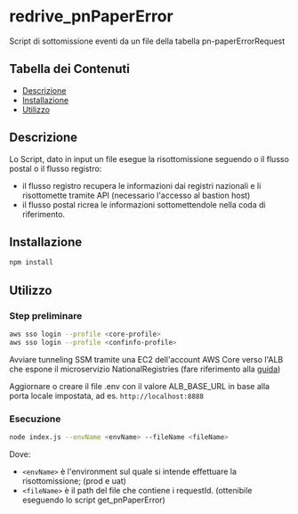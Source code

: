 # redrive_pnPaperError

Script di sottomissione eventi da un file della tabella pn-paperErrorRequest
## Tabella dei Contenuti

- [Descrizione](#descrizione)
- [Installazione](#installazione)
- [Utilizzo](#utilizzo)

## Descrizione

Lo Script, dato in input un file esegue la risottomissione seguendo o il flusso postal o il flusso registro:
- il flusso registro recupera le informazioni dai registri nazionali e li risottomette tramite API (necessario l'accesso al bastion host)
- il flusso postal ricrea le informazioni sottomettendole nella coda di riferimento.

## Installazione

```bash
npm install
```

## Utilizzo
### Step preliminare 

```bash
aws sso login --profile <core-profile>
aws sso login --profile <confinfo-profile>
```


Avviare tunneling SSM tramite una EC2 dell'account AWS Core verso l'ALB che espone il microservizio NationalRegistries (fare riferimento alla [guida](https://pagopa.atlassian.net/wiki/spaces/PN/pages/706183466/Bastion+Host+SSM))

Aggiornare o creare il file .env con il valore ALB_BASE_URL in base alla porta locale impostata, ad es. 
`http://localhost:8888`

### Esecuzione
```bash
node index.js --envName <envName> --fileName <fileName>
```
Dove:
- `<envName>` è l'environment sul quale si intende effettuare la risottomissione; (prod e uat)
- `<fileName>` è il path del file che contiene i requestId. (ottenibile eseguendo lo script get_pnPaperError)